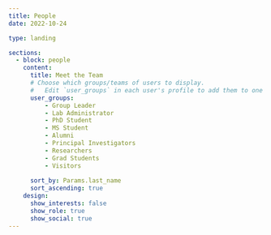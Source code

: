 ```yaml
---
title: People
date: 2022-10-24

type: landing

sections:
  - block: people
    content:
      title: Meet the Team
      # Choose which groups/teams of users to display.
      #   Edit `user_groups` in each user's profile to add them to one or more of these groups.
      user_groups:
          - Group Leader
          - Lab Administrator
          - PhD Student
          - MS Student
          - Alumni
          - Principal Investigators
          - Researchers
          - Grad Students
          - Visitors
          
      sort_by: Params.last_name
      sort_ascending: true
    design:
      show_interests: false
      show_role: true
      show_social: true
---
```


